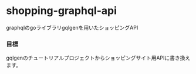 # shopping-graphql-api
graphqlのgoライブラリgqlgenを用いたショッピングAPI

### 目標
gqlgenのチュートリアルプロジェクトからショッピングサイト用APIに書き換えます。
